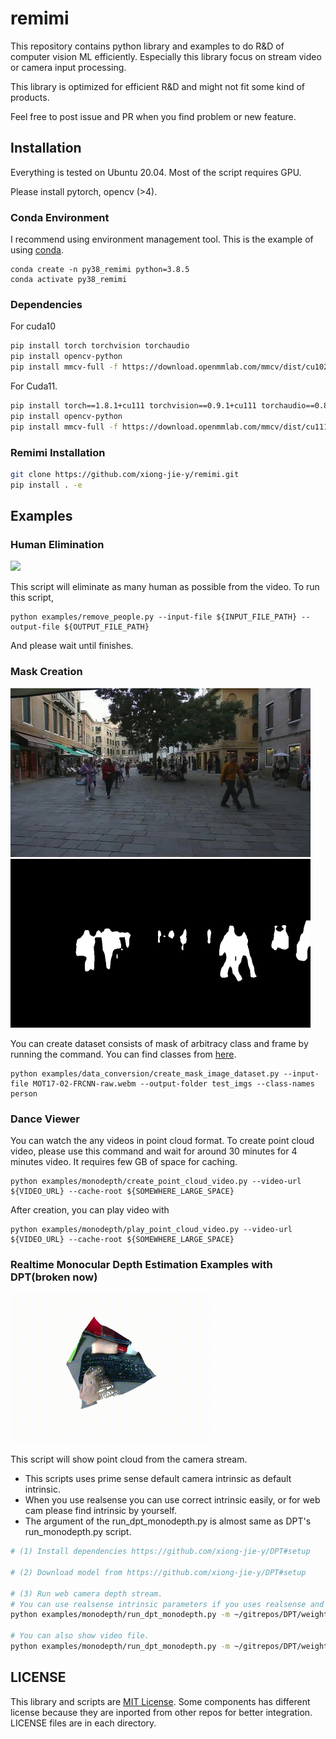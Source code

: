 # remimi
This repository contains python library and examples to do R&D of computer vision ML efficiently. Especially this library focus on stream video or camera input processing.

This library is optimized for efficient R&D and might not fit some kind of products.

Feel free to post issue and PR when you find problem or new feature.

## Installation
Everything is tested on Ubuntu 20.04.
Most of the script requires GPU.

Please install pytorch, opencv (>4).

### Conda Environment
I recommend using environment management tool.
This is the example of using [conda](https://docs.conda.io/en/latest/miniconda.html).
```
conda create -n py38_remimi python=3.8.5
conda activate py38_remimi
```

### Dependencies
For cuda10
```bash
pip install torch torchvision torchaudio
pip install opencv-python
pip install mmcv-full -f https://download.openmmlab.com/mmcv/dist/cu102/torch1.8.0/index.html
```

For Cuda11.
```bash
pip install torch==1.8.1+cu111 torchvision==0.9.1+cu111 torchaudio==0.8.1 -f https://download.pytorch.org/whl/torch_stable.html
pip install opencv-python
pip install mmcv-full -f https://download.openmmlab.com/mmcv/dist/cu111/torch1.8.0/index.html
```

### Remimi Installation
```bash
git clone https://github.com/xiong-jie-y/remimi.git
pip install . -e
```

## Examples
### Human Elimination
![](./images/human_elim.gif)

This script will eliminate as many human as possible from the video.
To run this script,

```
python examples/remove_people.py --input-file ${INPUT_FILE_PATH} --output-file ${OUTPUT_FILE_PATH}
```

And please wait until finishes.

### Mask Creation
![](./images/mask_original.jpg)
![](./images/mask_mask.png)

You can create dataset consists of mask of arbitracy class and frame by running the command.
You can find classes from [here](https://github.com/open-mmlab/mmsegmentation/blob/91159e2e5b9ac258440d714a40e0df6083aafee4/mmseg/datasets/ade.py#L15).

```
python examples/data_conversion/create_mask_image_dataset.py --input-file MOT17-02-FRCNN-raw.webm --output-folder test_imgs --class-names person
```

### Dance Viewer
You can watch the any videos in point cloud format. 
To create point cloud video, please use this command and wait for around 30 minutes for 4 minutes video. It requires few GB of space for caching.

```
python examples/monodepth/create_point_cloud_video.py --video-url ${VIDEO_URL} --cache-root ${SOMEWHERE_LARGE_SPACE}
```

After creation, you can play video with

```
python examples/monodepth/play_point_cloud_video.py --video-url ${VIDEO_URL} --cache-root ${SOMEWHERE_LARGE_SPACE}
```

### Realtime Monocular Depth Estimation Examples with DPT(broken now)
![](./images/monodepth_static.gif)

This script will show point cloud from the camera stream.

* This scripts uses prime sense default camera intrinsic as default intrinsic. 
* When you use realsense you can use correct intrinsic easily, or for web cam please find intrinsic by yourself.
* The argument of the run_dpt_monodepth.py is almost same as DPT's run_monodepth.py script.

```bash
# (1) Install dependencies https://github.com/xiong-jie-y/DPT#setup

# (2) Download model from https://github.com/xiong-jie-y/DPT#setup

# (3) Run web camera depth stream.
# You can use realsense intrinsic parameters if you uses realsense and add --use-realsense flag.
python examples/monodepth/run_dpt_monodepth.py -m ~/gitrepos/DPT/weights/dpt_hybrid-midas-501f0c75.pt

# You can also show video file.
python examples/monodepth/run_dpt_monodepth.py -m ~/gitrepos/DPT/weights/dpt_hybrid-midas-501f0c75.pt --input-file $VIDEO_FILE
```

## LICENSE
This library and scripts are [MIT License](LICENSE). Some components has different license because they are inported from other repos for better integration. LICENSE files are in each directory.